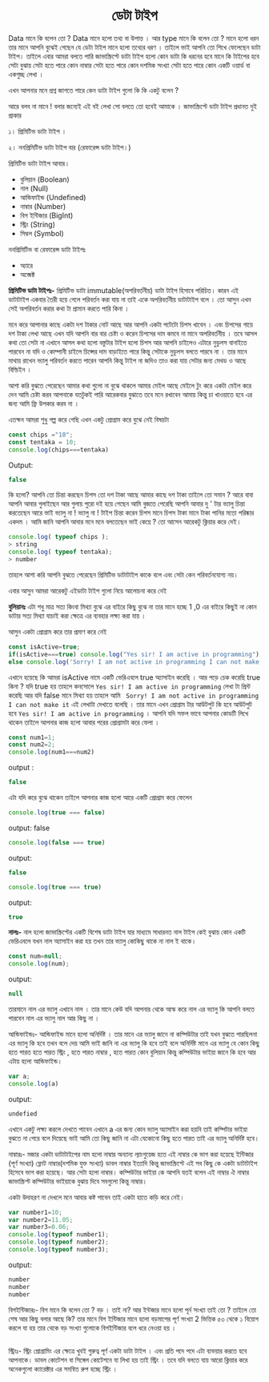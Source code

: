 <h1 align="center">ডেটা টাইপ </h1>
Data  মানে কি বলেন তো ? Data মানে হলো তথ্য বা উপাত্ত । আর type মানে কি বলেন তো ? মানে হলো ধরন তার মানে আপনি বুঝেই গেছেন যে ডেটা টাইপ মানে হলো তথ্যের ধরণ । তাইলে ভাই আপনি তো শিখে ফেলেছেন ডাটা টাইপ। তাইলে এবার আমরা বলতে পারি জাভাস্ক্রিপ্টে ডাটা টাইপ হলো কোন ডাটা কি ধরনের হবে মানে কি টাইপের হবে সেটা বুঝায় সেটা হতে পারে কোন নাম্বার সেটা হতে পারে কোন দশমিক সংখ্যা সেটা হতে পারে  কোন একটি ওয়ার্ড বা একগুচ্ছ লেখা । 

এখন আপনার মনে প্রশ্ন জাগতে পারে কেন ডাটা টাইপ গুলো কি কি একটু বলেন ?

আরে বলব না মানে ! বলার জন্যেই এই বই লেখা সো বলতে তো হবেই আমাকে । জাভাস্ক্রিপ্টে ডাটা টাইপ প্রধানত দুই প্রাকার 

১। প্রিমিটিভ ডাটা টাইপ ।

২। ননপ্রিমিটিভ ডাটা টাইপ বার (রেফারেন্স ডাটা টাইপ।)

প্রিমিটিভ ডাটা টাইপ আবার। 

- বুলিয়ান (Boolean)
- নাল (Null)
- আন্ডিফাইন্ড (Undefined)
- নাম্বার (Number)
- বিগ ইন্টিজার (BigInt)
- স্ট্রিং (String)
- সিম্বল (Symbol)

ননপ্রিমিটিভ বা রেফারেন্স ডাটা টাইপঃ

- অ্যারে 
- অব্জেক্ট

**প্রিমিটিভ ডাটা টাইপঃ-** প্রিমিটিভ ডাটা immutable(অপরিবর্তনীয়)  ডাটা টাইপ হিসাবে পরিচিত। কারন এই ডাটাটাইপ একবার তৈরী হয়ে গেলে পরিবর্তন করা যায় না তাই একে অপরিবর্তনীয় ডাটাটাইপ বলে । তো আসুন এখন সেই অপরিবর্তন করার কথা টা প্রামান করতে পারি কিনা ।

মনে করে আপানার কাছে একটা দশ টাকার নোট আছে আর আপনি একটা পটেটো চিপস খাবেন । এবং চিপসের গায়ে দশ টাকা লেখা আছে এখন যদি আপনি বার বার চেষ্টা ও করেন চিপসের দাম কমবে না মানে অপরিবর্তনীয় । তবে আসল কথা তো সেটা না এখানে আসল কথা হলো বস্তুটার টাইপ হলো চিপস আর আপনি চাইলেও এটারে নুডুলস বানাইতে পারবেন না যদি ও কোম্পানী চাইলে চিপ্সের দাম বাড়াইতে পারে কিন্তু সেটাকে নুডুলস বলতে পারবে না । তার মানে মাথায় রাখেন ভ্যালু পরিবর্তন করতে পারেন আপনি কিন্তু টাইপ না জদিও তাও করা যায় সেটার জন্য মেথড ও আছে বিল্ডিইন । 

আশা করি বুঝতে পেরেছেন আমার কথা গুলো না বুঝে থাকলে আমার মেইল আছে মেইলে টুং করে একটা মেইল করে দেন আমি চেষ্টা করব আপনাকে যতটুকই পারি আরেকবার বুঝাতে তবে মনে রখাবেন আমায় কিন্তু চা খাওয়াতে হবে এর জন্য আমি ফ্রি উপকার করব না । 

এতক্ষন আমরা শুধু গল্প করে গেছি এখন একটু প্রোগ্রাম করে বুঝে নেই বিষয়টা 

```javascript
const chips ="10";
const tentaka = 10;
console.log(chips===tentaka)

```



Output:

```javascript
false 
```

কি হলো?  আপনি তো চিন্তা করছেন চিপস  তো  দশ টাকা আছে আমার কাছে  দশ টাকা তাইলে তো সমান ? আরে বাবা আপনি আবার গুলাইছেন আর গুলায় পুরো দই হয়ে গেছেন আমি বুজতে পেরেছি আপনি আবার দু ' টার ভ্যালু চিন্তা করতেছেন আরে ভাই ভ্যালু না ! ভ্যালু না ! টাইপ চিন্তা করেন চিপস মানে চিপস টাকা মানে টাকা পানির মতো পরিষ্কার একদম । আমি জানি আপনি আবার মনে মনে বলতেছেন ভাই কেম্নে ? তো আসেন আরেকটু ক্লিয়ার করে দেই। 

```javascript
console.log( typeof chips );
> string
console.log( typeof tentaka);
> number 
```

তাহলে আশা করি আপনি বুঝতে পেরেছেন প্রিমিটিভ ডাটাটাইপ কাকে বলে এবং সেটা কেন পরিবর্তনযোগ্য নয়। 

এবার আসুন আমরা আরেকটু এইডাটা টাইপ গুলো নিয়ে আলোচনা করে নেই 

**বুলিয়ানঃ** এটা শধু মাত্র সত্য কিংবা মিথ্যা বুঝে এর বাইরে কিছু বুঝে না তার মানে হচ্ছে 1 ,0 এর বাইরে কিছুই না কোন ডাটার সত্য মিথ্যা যাচাই করা ক্ষেত্রে এর ব্যবহার লক্ষ্য করা যায় । 

আসুন একটা প্রোগ্রাম করে তার প্রমাণ করে নেই 

```javascript
const isActive=true;
if(isActive===true) console.log("Yes sir! I am active in programming");
else console.log('Sorry! I am not active in programming I can not make it');
```

এখানে হয়েছে কি আমরা isActive নামে একটি ভেরিএবলে true অ্যাসাইন করেছি । আর পড়ে চেক করেছি true কিনা ? যদি true হয় তাহলে কনসোলে  ```Yes sir! I am active in programming``` লেখা টা প্রিন্ট করেছি আর যদি false মানে মিথ্যা হয় তাহলে আমি ``` Sorry! I am not active in programming I can not make it``` এই লেখাটা দেখাতে বলেছি । তার মানে এখন প্রোগ্রাম টার আউটপুট কি হবে আউটপুট হবে  ```Yes sir! I am active in programming``` । আপনি যদি সফল ভাবে আপনার কোডটি লিখে থাকেন তাইলে আপনার কাজ হলো আবার পরের প্রোগ্রামটা করে ফেলা । 

```javascript
const num1=1;
const num2=2;
console.log(num1===num2)
```

output :

```javascript
false
```

এটা যদি করে বুঝে থাকেন তাইলে আপনার কাজ হলো আরে একটি প্রোগ্রাম করে ফেলেন 

```javascript
console.log(true === false)
```

output: false

```javascript
console.log(false === true)
```

output: 

```javascript
false
```



```javascript
console.log(true === true)
```

output:

```javascript
true
```

**নালঃ-** নাল হলো জাভাস্ক্রিপ্টের একটি বিশেষ ডাটা টাইপ যার মাধ্যমে সাধারনত নাল টাইপ কেই বুঝায় কোন একটি ভেরিএবলে যখন নাল অ্যাসাইন  করা হয় তখন তার ভ্যালু কোকিছু থাকে না নাল ই থাকে।

```javascript
const num=null;
console.log(num);
```

output:

```javascript
null
```

তারমানে নাল এর ভ্যালু এখানে নাল । তার মানে কেউ যদি আপনার থেকে আস্ক করে নাল এর ভ্যালু কি আপনি বলতে পারবেন নাল এর ভ্যালু নাল আর কিছু না ।

আন্ডিফাইন্ডঃ- আন্ডিফাইন্ড মানে হলো অনির্দিষ্ট । তার মানে এর ভ্যালু জানে না কম্পিউটার তাই যখন বুঝতে পারছিলনা এর ভ্যালু কি হবে তখন বলে দেয় আমি ভাই জানি না এর ভ্যালু কি হবে তাই বলে অনির্দিষ্ট মানে এর ভ্যালু যে কোন কিছু হতে পারত হতে পারত স্ট্রিং , হতে পারত নাম্বার , হতে পারত কোন বুলিয়ান কিন্তু কম্পিউটার ভাইয়া জানে কি হবে আর এটায় হলো আন্ডিফাইন্ড।

```javascript
var a;
console.log(a)
```



output:

```javascript
undefied
```

এখানে একটু লক্ষ্য করলে দেখতে পাবেন এখানে a এর জন্য কোন ভ্যালু অ্যাসাইন করা হয়নি তাই কম্পিটার ভাইয়া বুঝতে না পেরে বলে দিয়েছে ভাই আমি তো কিছু জানি না এটা  যেকোনো কিছু হতে পারত তাই এর ভ্যালু অনির্দিষ্ট হবে।

নাম্বারঃ- মজার একটা ডাটাটাইপের নাম হলো নাম্বার অন্যান্য ল্যাংগুয়েজ হতে এই নাম্বার কে ভাগ করা হয়েছে ইন্টিজার (পূর্ণ সংখ্যা) ফ্লোট নাম্বার(দশমিক যুক্ত সংখ্যা) ডাবল  নাম্বার  ইত্যাদি কিন্তু জাভাস্ক্রিপ্টে এই সব কিছু কে একটা ডাটাটাইপ হিসেবে ভাগ করা হয়েছে। আর সেটা হলো নাম্বার। কম্পিউটার ভাইয়া কে আপনি যতই বলেন এই নাম্বার ঐ নাম্বার জাভাস্ক্রিপ্ট কম্পিউটার ভাইয়াকে বুঝায় দিবে সবগুলো কিন্তু নাম্বার। 

একটা উদাহরণ না দেখলে মনে আবার কষ্ট পাবেন তাই একটা হাতে কড়ি করে নেই।

```javascript
var number1=10;
var number2=11.05;
var number3=0.06;
console.log(typeof number1);
console.log(typeof number2);
console.log(typeof number3);
```

output:

```javascript
number
number
number
```

বিগইন্টিজারঃ- বিগ মানে কি বলেন তো ? বড় । তাই না? আর ইন্টজার মানে হলো পূর্ন সংখ্যা তাই তো ? তাইলে তো শেষ আর কিছু বলার আছে কি? তার মানে বিগ ইন্টিজার মানে হলো বড়মাপের পূর্ণ সংখ্যা 2 ভিত্তিক ৫৩ থেকে ১ বিয়োগ করলে যা হয় তার থেকে বড় সংখ্যা গুলোকে বিগইন্টিজার  বলে ধরে নেওয়া হয় । 

```javascript

```

স্ট্রিংঃ- স্ট্রিং প্রোগ্রামিং এর ক্ষেত্রে খুবই গুরুত্ব পূর্ণ  একটা ডাটা টাইপ । এবং প্রতি পদে পদে এটা ব্যভয়ার করতে হবে আপনাকে। ডাবল কোটেশন বা সিঙ্গেল কোটেশনে যা লিখা হয় তাই স্ট্রিং । তবে যদি বলতে যায় আরো ক্লিয়ার করে অনেকগুলো  ক্যারেক্টার  এর সমন্বিত রুপ হচ্ছে স্ট্রিং । 

